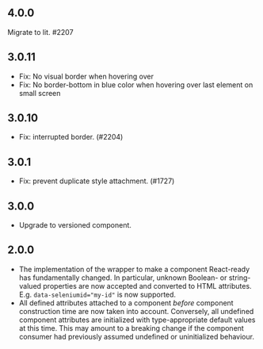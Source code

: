 ## 4.0.0

Migrate to lit. #2207

## 3.0.11

- Fix: No visual border when hovering over
- Fix: No border-bottom in blue color when hovering over last element on small screen

## 3.0.10

- Fix: interrupted border. (#2204)

## 3.0.1

- Fix: prevent duplicate style attachment. (#1727)

## 3.0.0

- Upgrade to versioned component.

## 2.0.0

- The implementation of the wrapper to make a component React-ready has
  fundamentally changed. In particular, unknown Boolean- or
  string-valued properties are now accepted and converted to HTML
  attributes. E.g. `data-seleniumid="my-id"` is now supported.
- All defined attributes attached to a component _before_ component
  construction time are now taken into account. Conversely, all undefined
  component attributes are initialized with type-appropriate default
  values at this time. This may amount to a breaking change if the
  component consumer had previously assumed undefined or uninitialized
  behaviour.
